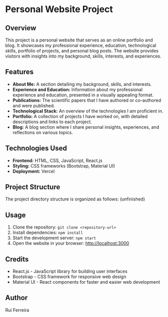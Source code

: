 # Personal Website Project

## Overview

This project is a personal website that serves as an online portfolio and blog. It showcases my professional experience, education, technological skills, portfolio of projects, and personal blog posts. The website provides visitors with insights into my background, skills, interests, and experiences.

## Features

- **About Me:** A section detailing my background, skills, and interests.
- **Experience and Education:** Information about my professional experience and education, presented in a visually appealing format.
- **Publications:** The scientific papers that I have authored or co-authored and were published.
- **Technological Stack:** An overview of the technologies I am proficient in.
- **Portfolio:** A collection of projects I have worked on, with detailed descriptions and links to each project.
- **Blog:** A blog section where I share personal insights, experiences, and reflections on various topics.

## Technologies Used

- **Frontend:** HTML, CSS, JavaScript, React.js
- **Styling:** CSS frameworks (Bootstrap, Material UI)
- **Deployment:** Vercel

## Project Structure

The project directory structure is organized as follows:
(unfinished)

## Usage

1. Clone the repository: `git clone <repository-url>`
2. Install dependencies: `npm install`
3. Start the development server: `npm start`
4. Open the website in your browser: [http://localhost:3000](http://localhost:3000)

## Credits

- React.js - JavaScript library for building user interfaces
- Bootstrap - CSS framework for responsive web design
- Material UI - React components for faster and easier web development

## Author

Rui Ferreira
